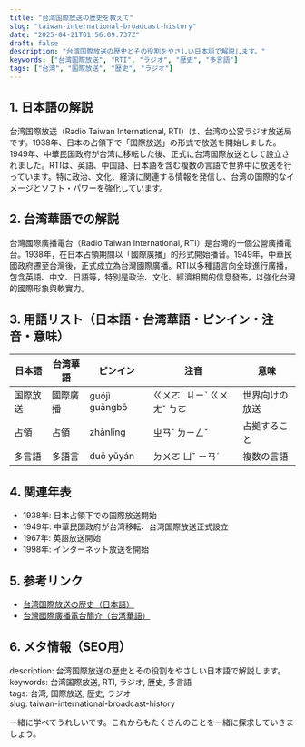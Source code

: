```yaml
---
title: "台湾国際放送の歴史を教えて"
slug: "taiwan-international-broadcast-history"
date: "2025-04-21T01:56:09.737Z"
draft: false
description: "台湾国際放送の歴史とその役割をやさしい日本語で解説します。"
keywords: ["台湾国際放送", "RTI", "ラジオ", "歴史", "多言語"]
tags: ["台湾", "国際放送", "歴史", "ラジオ"]
---
```


## 1. 日本語の解説  
台湾国際放送（Radio Taiwan International, RTI）は、台湾の公営ラジオ放送局です。1938年、日本の占領下で「国際放送」の形式で放送を開始しました。1949年、中華民国政府が台湾に移転した後、正式に台湾国際放送として設立されました。RTIは、英語、中国語、日本語を含む複数の言語で世界中に放送を行っています。特に政治、文化、経済に関連する情報を発信し、台湾の国際的なイメージとソフト・パワーを強化しています。

## 2. 台湾華語での解説  
台灣國際廣播電台（Radio Taiwan International, RTI）是台灣的一個公營廣播電台。1938年，在日本占領期間以「國際廣播」的形式開始播音。1949年，中華民國政府遷至台灣後，正式成立為台灣國際廣播。RTI以多種語言向全球進行廣播，包含英語、中文、日語等，特別是政治、文化、經濟相關的信息發佈，以強化台灣的國際形象與軟實力。

## 3. 用語リスト（日本語・台湾華語・ピンイン・注音・意味）  
| 日本語       | 台湾華語          | ピンイン      | 注音      | 意味                    |
|--------------|-----------------|-----------|--------|-----------------------|
| 国際放送       | 國際廣播           | guójì guǎngbō | ㄍㄨㄛˊ ㄐㄧˋ ㄍㄨㄤˇ ㄅㄛ  | 世界向けの放送             |
| 占領          | 占領             | zhànlǐng     | ㄓㄢˋ ㄌㄧㄥˇ      | 占拠すること               |
| 多言語        | 多語言            | duō yǔyán   | ㄉㄨㄛ ㄩˇ ㄧㄢˊ    | 複数の言語               |

## 4. 関連年表  
- 1938年: 日本占領下での国際放送開始  
- 1949年: 中華民国政府が台湾移転、台湾国際放送正式設立  
- 1967年: 英語放送開始  
- 1998年: インターネット放送を開始  

## 5. 参考リンク  
- [台湾国際放送の歴史（日本語）](https://www.rti.org.tw/multimediaPage/)  
- [台灣國際廣播電台簡介（台湾華語）](https://www.rti.org.tw/multimediaPage/)

## 6. メタ情報（SEO用）  
description: 台湾国際放送の歴史とその役割をやさしい日本語で解説します。  
keywords: 台湾国際放送, RTI, ラジオ, 歴史, 多言語  
tags: 台湾, 国際放送, 歴史, ラジオ  
slug: taiwan-international-broadcast-history

一緒に学べてうれしいです。これからもたくさんのことを一緒に探求していきましょう。